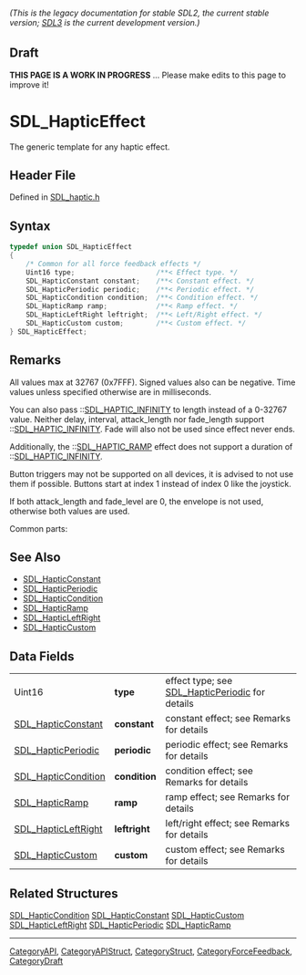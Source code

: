 ###### (This is the legacy documentation for stable SDL2, the current stable version; [SDL3](https://wiki.libsdl.org/SDL3/) is the current development version.)

## Draft

**THIS PAGE IS A WORK IN PROGRESS** ... Please make edits to this page to improve it!
# SDL_HapticEffect

The generic template for any haptic effect.

## Header File

Defined in [SDL_haptic.h](https://github.com/libsdl-org/SDL/blob/SDL2/include/SDL_haptic.h)

## Syntax

```c
typedef union SDL_HapticEffect
{
    /* Common for all force feedback effects */
    Uint16 type;                    /**< Effect type. */
    SDL_HapticConstant constant;    /**< Constant effect. */
    SDL_HapticPeriodic periodic;    /**< Periodic effect. */
    SDL_HapticCondition condition;  /**< Condition effect. */
    SDL_HapticRamp ramp;            /**< Ramp effect. */
    SDL_HapticLeftRight leftright;  /**< Left/Right effect. */
    SDL_HapticCustom custom;        /**< Custom effect. */
} SDL_HapticEffect;
```

## Remarks

All values max at 32767 (0x7FFF). Signed values also can be negative. Time
values unless specified otherwise are in milliseconds.

You can also pass ::[SDL_HAPTIC_INFINITY](SDL_HAPTIC_INFINITY) to length
instead of a 0-32767 value. Neither delay, interval, attack_length nor
fade_length support ::[SDL_HAPTIC_INFINITY](SDL_HAPTIC_INFINITY). Fade will
also not be used since effect never ends.

Additionally, the ::[SDL_HAPTIC_RAMP](SDL_HAPTIC_RAMP) effect does not
support a duration of ::[SDL_HAPTIC_INFINITY](SDL_HAPTIC_INFINITY).

Button triggers may not be supported on all devices, it is advised to not
use them if possible. Buttons start at index 1 instead of index 0 like the
joystick.

If both attack_length and fade_level are 0, the envelope is not used,
otherwise both values are used.

Common parts:

## See Also

* [SDL_HapticConstant](SDL_HapticConstant)
* [SDL_HapticPeriodic](SDL_HapticPeriodic)
* [SDL_HapticCondition](SDL_HapticCondition)
* [SDL_HapticRamp](SDL_HapticRamp)
* [SDL_HapticLeftRight](SDL_HapticLeftRight)
* [SDL_HapticCustom](SDL_HapticCustom)


## Data Fields

|                                            |               |                                                                       |
| ------------------------------------------ | ------------- | --------------------------------------------------------------------- |
| Uint16                                     | **type**      | effect type; see [SDL_HapticPeriodic](SDL_HapticPeriodic) for details |
| [SDL_HapticConstant](SDL_HapticConstant)   | **constant**  | constant effect; see Remarks for details                              |
| [SDL_HapticPeriodic](SDL_HapticPeriodic)   | **periodic**  | periodic effect; see Remarks for details                              |
| [SDL_HapticCondition](SDL_HapticCondition) | **condition** | condition effect; see Remarks for details                             |
| [SDL_HapticRamp](SDL_HapticRamp)           | **ramp**      | ramp effect; see Remarks for details                                  |
| [SDL_HapticLeftRight](SDL_HapticLeftRight) | **leftright** | left/right effect; see Remarks for details                            |
| [SDL_HapticCustom](SDL_HapticCustom)       | **custom**    | custom effect; see Remarks for details                                |

## Related Structures

[SDL_HapticCondition](SDL_HapticCondition)
[SDL_HapticConstant](SDL_HapticConstant)
[SDL_HapticCustom](SDL_HapticCustom)
[SDL_HapticLeftRight](SDL_HapticLeftRight)
[SDL_HapticPeriodic](SDL_HapticPeriodic)
[SDL_HapticRamp](SDL_HapticRamp)

----
[CategoryAPI](CategoryAPI), [CategoryAPIStruct](CategoryAPIStruct), [CategoryStruct](CategoryStruct), [CategoryForceFeedback](CategoryForceFeedback), [CategoryDraft](CategoryDraft)


